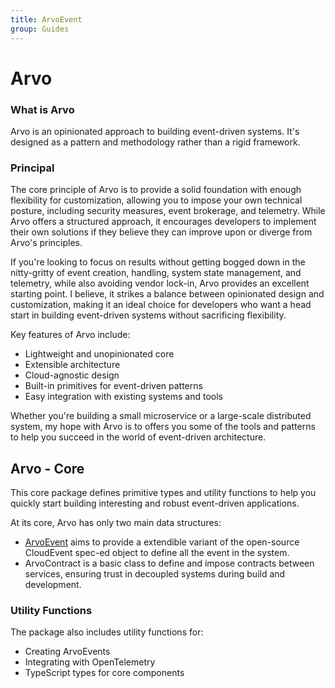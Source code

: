 ```yaml
---
title: ArvoEvent
group: Guides
---
```


# Arvo

### What is Arvo

Arvo is an opinionated approach to building event-driven systems. It's designed as a pattern and methodology rather than a rigid framework.

### Principal

The core principle of Arvo is to provide a solid foundation with enough flexibility for customization, allowing you to impose your own technical posture, including security measures, event brokerage, and telemetry. While Arvo offers a structured approach, it encourages developers to implement their own solutions if they believe they can improve upon or diverge from Arvo's principles.

If you're looking to focus on results without getting bogged down in the nitty-gritty of event creation, handling, system state management, and telemetry, while also avoiding vendor lock-in, Arvo provides an excellent starting point. I believe, it strikes a balance between opinionated design and customization, making it an ideal choice for developers who want a head start in building event-driven systems without sacrificing flexibility.

Key features of Arvo include:
- Lightweight and unopinionated core
- Extensible architecture
- Cloud-agnostic design
- Built-in primitives for event-driven patterns
- Easy integration with existing systems and tools

Whether you're building a small microservice or a large-scale distributed system, my hope with Arvo is to offers you some of the tools and patterns to help you succeed in the world of event-driven architecture.

## Arvo - Core

This core package defines primitive types and utility functions to help you quickly start building interesting and robust event-driven applications.

At its core, Arvo has only two main data structures:

- [ArvoEvent](src/ArvoEvent/README.md) aims to provide a extendible variant of the open-source CloudEvent spec-ed object to define all the event in the system.
- ArvoContract is a basic class to define and impose contracts between services, ensuring trust in decoupled systems during build and development.

### Utility Functions

The package also includes utility functions for:

- Creating ArvoEvents
- Integrating with OpenTelemetry
- TypeScript types for core components